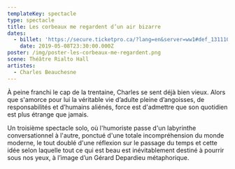 ```yaml
---
templateKey: spectacle
type: spectacle
title: Les corbeaux me regardent d’un air bizarre
dates:
  - billet: 'https://secure.ticketpro.ca/?lang=en&server=ww1#def_1311103811'
    date: 2019-05-08T23:30:00.000Z
poster: /img/poster-les-corbeaux-me-regardent.png
scene: Théâtre Rialto Hall
artistes:
  - Charles Beauchesne
---
```

À peine franchi le cap de la trentaine, Charles se sent déjà bien vieux. Alors que s'amorce pour lui la véritable vie d’adulte pleine d’angoisses, de responsabilités et d’humains aliénés, force est d'admettre que son quotidien est plus étrange que jamais. 

Un troisième spectacle solo, où l'humoriste passe d'un labyrinthe conversationnel à l'autre, ponctué d'une totale incompréhension du monde moderne, le tout doublé d'une réflexion sur le passage du temps et cette idée selon laquelle tout ce qui est beau est inévitablement destiné à pourrir sous nos yeux, à l’image d’un Gérard Depardieu métaphorique.
